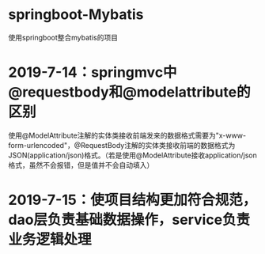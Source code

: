 #  springboot-Mybatis
使用springboot整合mybatis的项目
#  2019-7-14：springmvc中@requestbody和@modelattribute的区别
使用@ModelAttribute注解的实体类接收前端发来的数据格式需要为"x-www-form-urlencoded"，@RequestBody注解的实体类接收前端的数据格式为JSON(application/json)格式。（若是使用@ModelAttribute接收application/json格式，虽然不会报错，但是值并不会自动填入）
#  2019-7-15：使项目结构更加符合规范，dao层负责基础数据操作，service负责业务逻辑处理
